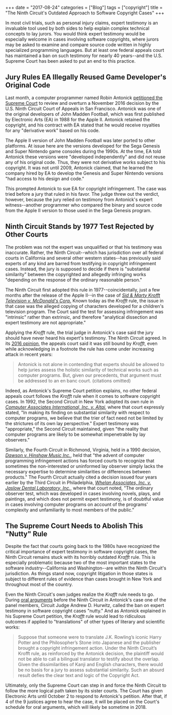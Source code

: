 +++
date = "2017-08-24"
categories = ["Blog"]
tags = ["copyright"]
title = "The Ninth Circuit's Outdated Approach to Software Copyright Cases"
+++

In most civil trials, such as personal injury claims, expert testimony is an invaluable tool used by both sides to help explain complex technical concepts to lay jurors. You would think expert testimony would be especially welcome in cases involving software copyrights, where jurors may be asked to examine and compare source code written in highly specialized programming languages. But at least one federal appeals court has maintained a ban on such testimony for nearly 40 years--and the U.S. Supreme Court has been asked to put an end to this practice.

## Jury Rules EA Illegally Reused Game Developer's Original Code

Last month, a computer programmer named Robin Antonick [petitioned the Supreme Court](http://www.scotusblog.com/wp-content/uploads/2017/08/17-168-petition.pdf) to review and overturn a November 2016 decision by the U.S. Ninth Circuit Court of Appeals in San Francisco. Antonick was one of the original developers of John Madden Football, which was first published by Electronic Arts (EA) in 1988 for the Apple II. Antonick retained the copyright, and his contract with EA stated that he would receive royalties for any "derivative work" based on his code.

The Apple II version of John Madden Football was later ported to other platforms. At issue here are the versions developed for the Sega Genesis and Super Nintendo game consoles during the 1990s. At the time, EA told Antonick these versions were "developed independently" and did not reuse any of his original code. Thus, they were not derivative works subject to his copyright. It was not until 2009, Antonick claimed, that he learned the company hired by EA to develop the Genesis and Super Nintendo versions "had access to his design and code."

This prompted Antonick to sue EA for copyright infringement. The case was tried before a jury that ruled in his favor. The judge threw out the verdict, however, because the jury relied on testimony from Antonick's expert witness--another programmer who compared the binary and source code from the Apple II version to those used in the Sega Genesis program.

## Ninth Circuit Stands by 1977 Test Rejected by Other Courts

The problem was not the expert was unqualified or that his testimony was inaccurate. Rather, the Ninth Circuit--which has jurisdiction over all federal courts in California and several other western states--has previously said experts of any kind are barred from testifying in copyright infringement cases. Instead, the jury is supposed to decide if there is "substantial similarity" between the copyrighted and allegedly infringing works "depending on the response of the ordinary reasonable person."

The Ninth Circuit first adopted this rule in 1977--coincidentally, just a few months after the release of the Apple II--in the case of *[Sid & Marty Krofft Television v. McDonald's Corp.](https://scholar.google.com/scholar_case?case=16740683432222862864&hl=en&as_sdt=6,47)* Known today as the *Krofft* rule, the issue in that case was the alleged copying of characters developed for a children's television program. The Court said the test for assessing infringement was "intrinsic" rather than extrinsic, and therefore "analytical dissection and expert testimony are not appropriate."

Applying the *Krofft* rule, the trial judge in Antonick's case said the jury should have never heard his expert's testimony. The Ninth Circuit agreed. In its [2016 opinion](https://scholar.google.com/scholar_case?case=13532944765300976583&hl=en&as_sdt=6,47), the appeals court said it was still bound by *Krofft*, even while acknowledging in a footnote the rule has come under increasing attack in recent years:

>Antonick is not alone in contending that experts should be allowed to help juries assess the holistic similarity of technical works such as computer programs. But, given our precedents, that argument must be addressed to an en banc court. (citations omitted)

Indeed, as Antonick's Supreme Court petition explains, no other federal appeals court follows the *Krofft* rule when it comes to software copyright cases. In 1992, the Second Circuit in New York adopted its own rule in *[Computer Associates International, Inc. v. Altai](https://scholar.google.com/scholar_case?case=6976925648486076739)*, where that court expressly stated, "In making its finding on substantial similarity with respect to computer programs, we believe that the trier of fact need not be limited by the strictures of its own lay perspective." Expert testimony was "appropriate," the Second Circuit maintained, given "the reality that computer programs are likely to be somewhat impenetrable by lay observers."

Similarly, the Fourth Circuit in Richmond, Virginia, held in a 1990 decision, [*Dawson v. Hinshaw Music Inc.*](https://scholar.google.com/scholar_case?case=8194689999925195102&hl=en&as_sdt=6,47), held that "the advent of computer programming infringement actions has forced courts to recognize that sometimes the non-interested or uninformed lay observer simply lacks the necessary expertise to determine similarities or differences between products." The Fourth Circuit actually cited a decision issued four years earlier by the Third Circuit in Philadelphia, [*Whelan Associates, Inc. v. Jaslow Dental Laboratory, Inc.*](https://scholar.google.com/scholar_case?case=10382786109829050440&hl=en&as_sdt=6,47), where that court noted, "The ordinary observer test, which was developed in cases involving novels, plays, and paintings, and which does not permit expert testimony, is of doubtful value in cases involving computer programs on account of the programs' complexity and unfamiliarity to most members of the public."

## The Supreme Court Needs to Abolish This "Nutty" Rule

Despite the fact that courts going back to the 1980s have recognized the critical importance of expert testimony in software copyright cases, the Ninth Circuit remains stuck with its horribly outdated *Krafft* rule. This is especially problematic because two of the most important states to the software industry--California and Washington--are within the Ninth Circuit's jurisdiction. As things stand now, copyright litigation in those states is subject to different rules of evidence than cases brought in New York and throughout most of the country.

Even the Ninth Circuit's own judges realize the *Krafft* rule needs to go. During [oral arguments](https://youtu.be/kaN2t9HGaCE?t=1500) before the Ninth Circuit in Antonick's case one of the panel members, Circuit Judge Andrew D. Hurwitz, called the ban on expert testimony in software copyright cases "nutty." And as Antonick explained in his Supreme Court petition, the *Krafft* rule would lead to ridiculous outcomes if applied to "translations" of other types of literary and scientific works:

>Suppose that someone were to translate J.K. Rowling’s iconic Harry Potter and the Philosopher’s Stone into Japanese and the publisher brought a copyright infringement action. Under the Ninth Circuit’s Krofft rule, as reinforced by the Antonick decision, the plaintiff would not be able to call a bilingual translator to testify about the overlap. Given the dissimilarities of Kanji and English characters, there would be no basis for a jury to assess substantial similarity. Such an absurd result defies the clear text and logic of the Copyright Act.

Ultimately, only the Supreme Court can step in and force the Ninth Circuit to follow the more logical path taken by its sister courts. The Court has given Electronic Arts until October 2 to respond to Antonick's petition. After that, if 4 of the 9 justices agree to hear the case, it will be placed on the Court's schedule for oral arguments, which will likely be sometime in 2018.
